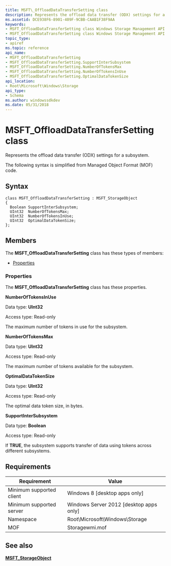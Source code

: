 ```yaml
---
title: MSFT\_OffloadDataTransferSetting class
description: Represents the offload data transfer (ODX) settings for a subsystem.
ms.assetid: DCE938F6-8901-409F-9CBB-CAAB1F38F9AA
keywords:
- MSFT_OffloadDataTransferSetting class Windows Storage Management API
- MSFT_OffloadDataTransferSetting class Windows Storage Management API , described
topic_type:
- apiref
ms.topic: reference
api_name:
- MSFT_OffloadDataTransferSetting
- MSFT_OffloadDataTransferSetting.SupportInterSubsystem
- MSFT_OffloadDataTransferSetting.NumberOfTokensMax
- MSFT_OffloadDataTransferSetting.NumberOfTokensInUse
- MSFT_OffloadDataTransferSetting.OptimalDataTokenSize
api_location:
- Root\Microsoft\Windows\Storage
api_type:
- Schema
ms.author: windowssdkdev
ms.date: 05/31/2018
---
```


# MSFT\_OffloadDataTransferSetting class

Represents the offload data transfer (ODX) settings for a subsystem.

The following syntax is simplified from Managed Object Format (MOF) code.

## Syntax

``` syntax
class MSFT_OffloadDataTransferSetting : MSFT_StorageObject
{
  Boolean SupportInterSubsystem;
  UInt32  NumberOfTokensMax;
  UInt32  NumberOfTokensInUse;
  UInt32  OptimalDataTokenSize;
};
```

## Members

The **MSFT\_OffloadDataTransferSetting** class has these types of members:

-   [Properties](#properties)

### Properties

The **MSFT\_OffloadDataTransferSetting** class has these properties.

 

**NumberOfTokensInUse**
   

Data type: **UInt32**
 

Access type: Read-only
 

The maximum number of tokens in use for the subsystem.

 

**NumberOfTokensMax**
   

Data type: **UInt32**
 

Access type: Read-only
 

The maximum number of tokens available for the subsystem.

 

**OptimalDataTokenSize**
   

Data type: **UInt32**
 

Access type: Read-only
 

The optimal data token size, in bytes.

 

**SupportInterSubsystem**
   

Data type: **Boolean**
 

Access type: Read-only
 

If **TRUE**, the subsystem supports transfer of data using tokens across different subsystems.

 

## Requirements



| Requirement | Value |
|-------------------------------------|-------------------------------------------------------------------------------------------|
| Minimum supported client | Windows 8 \[desktop apps only\]                                                |
| Minimum supported server | Windows Server 2012 \[desktop apps only\]                                      |
| Namespace                | Root\\Microsoft\\Windows\\Storage                                              |
| MOF                      |  Storagewmi.mof  |



## See also

 

[**MSFT\_StorageObject**](msft-storageobject.md)
 

 

 






